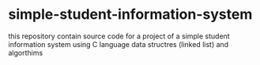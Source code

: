 # simple-student-information-system
this repository contain source code for a project of a simple student information system using C language data structres (linked list) and algorthims
